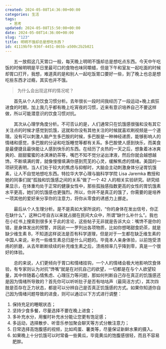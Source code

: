 ```yaml
---
created: 2024-05-08T14:36:00+00:00
categories: 生活
tags:
  - 思考
updated: 2024-05-08T15:50:00+00:00
date: 2024-05-08T14:36:00+00:00
slug: "123"
title: 明明不饿却总是想吃东西？
id: 41119bf0-936f-4451-865b-a500c2b2b021
---
```


&emsp;&emsp;五一放假这几天胃口一般，每天晚上明明不饿却总是想吃点东西。今天中午吃饭的时候明明是平日里最可口的食物也味同嚼蜡，但是下午和室友一起吃面的时候却胃口打开，我想，难道真的是和别人一起吃饭胃口要好一些，到了晚上也总是想吃些东西才过瘾，其实也并不饿。

> 为什么会出现这样的情况呢？

&emsp;&emsp;首先从个人的饮食习惯分析。去年很长一段时间我经历了一段运动+晚上疯狂进食的时期，加上我几乎都有晚上吃宵夜的习惯，近来有意识培养自己不要这样做，所以可能潜意识的饮食习惯对抗。

&emsp;&emsp;其次从心理学角度分析。不可否认的是，人们通常只在饥饿感很强和没有其它关注点的时候才感觉到饥饿，这就和你没有其他关注的时候就喜欢刷视频是一个道理。没有可以刺激人脑产生多巴胺的时候，多巴胺是一种神经递质，能够影响人的情绪和感觉，多巴胺的分泌和吃饭睡觉等都有关系。多巴胺使人感到快乐，而美食是最便捷且最快能让人感到快乐的东西。在经历了炎热的一天之后，想象着冰冰爽爽的、甜甜蜜蜜的冰淇淋奶茶等，嘴巴不知不觉分泌出津液，然后你就会越想越馋。不断填满的胃，就像慢慢填满你感到荒芜的心灵，缓解焦虑的情绪。美国的一项研究表明，当人们处于较大的焦虑与抑郁时，大脑会主动刺激身体分泌胃饥饿素，让人不自觉地想吃东西。特拉华大学心理与脑科学学院 Lisa Jaremka 教授和她的同事们就“孤独和饥饿感之间的关系”做了一个 42 人的相关实验研究。研究结果显示，在体重均处于正常的健康女性中，那些孤独感指数更高的女性的胃饥饿素水平更高，她们的饥饿感也更强烈。所以，你并不是真正的饿了，你需要的是培养一项其他的爱好来分享你的注意力，将你从零食的诱惑力上挪走。

&emsp;&emsp;最后从个人生理分析。是不是真如大家所说的，“你的身体在发出信号，你正在缺什么”，这种口号自古以来就占据在民间大众中，所谓“缺什么补什么”。我也在小红书上搜索到很多关于此的言论，这些帖子无非就是告诉大众：嘴馋不是你的错，是身体发出的预警，并因此一一罗列出各项物质，比如你想喝甜食奶茶，就是缺少维生素 B，不知道这样说法是否有科学道理，但是对于一生都在缺乏维生素的中国人来说，补充一些维生素总归是什么问题的。毕竟本人亲身体验，以前饱受溃疡的折磨，从去年断断续续的补充维生素之后，溃疡频率几乎降到零，真是一个很好的体验。

&emsp;&emsp;总的来说，人们更倾向于胃口和情绪挂钩，一个人的情绪会极大地影响饮食体验，有专家则认为对抗”馋嘴“就是在对抗自己的欲望，一切都是在与个人欲望较量，其中伴随着心情焦虑、心理压力等问题，那如何判断自己存在真正的饥饿感还是因为情绪所导致的？首先你可以听听肚子是否有咕咕声（最简洁方式），其次四肢是否存在乏力状态，都是可以分辨自己是否真正饥饿感的方式。如果你知道你自己因为情绪问题导致的进食，则可以通过以下方式进行调整：

1. 保持充足的睡眠状态；
2. 坚持少食多餐，尽量选择不要在晚上进食；
3. 多补充水分，用餐时补充水分能让您更有饱足感；
4. 多运动，选择散步、听音乐参加聚会聊天等方式分散注意力；
5. 日常选择高饱腹感的视频，比如鸡蛋、薯类等，尽量保证新鲜水果的摄入。
6. 如果晚上十分饥饿可以时常备一些黄瓜，毕竟黄瓜的饱腹感很轻，而且不容易肥胖。
